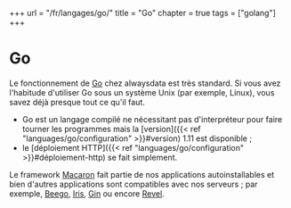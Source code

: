 +++
url = "/fr/langages/go/"
title = "Go"
chapter = true
tags = ["golang"]
+++

# Go

Le fonctionnement de [Go](https://golang.org/) chez alwaysdata est très standard. Si vous avez l'habitude d'utiliser Go sous un système Unix (par exemple, Linux), vous savez déjà presque tout ce qu'il faut.

* Go est un langage compilé ne nécessitant pas d'interpréteur pour faire tourner les programmes mais la [version]({{< ref "languages/go/configuration" >}}#version) 1.11 est disponible ;
* le [déploiement HTTP]({{< ref "languages/go/configuration" >}}#déploiement-http) se fait simplement.


Le framework [Macaron](https://go-macaron.com/) fait partie de nos applications autoinstallables et bien d'autres applications sont compatibles avec nos serveurs ; par exemple, [Beego](https://beego.me/), [Iris](https://iris-go.com/), [Gin](https://gin-gonic.github.io/gin/) ou encore [Revel](https://revel.github.io/).
